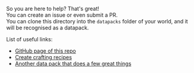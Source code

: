 
So you are here to help? That's great!  
You can create an issue or even submit a PR.  
You can clone this directory into the `datapacks` folder of your world, and it will be recognised as a datapack.

List of useful links:
- [GitHub page of this repo](https://github.com/Skyball2000/mc-betterpack)
- [Create crafting recipes](https://crafting.thedestruc7i0n.ca/)
- [Another data pack that does a few great things](https://www.reddit.com/r/MinecraftCommands/comments/nzkgas/just_a_very_small_data_pack_for_my_friends_117/)